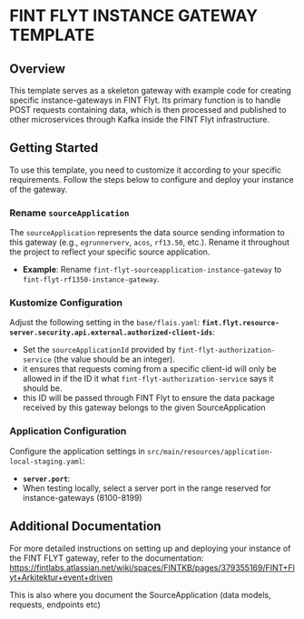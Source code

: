 # FINT FLYT INSTANCE GATEWAY TEMPLATE

## Overview
This template serves as a skeleton gateway with example code for creating specific instance-gateways in FINT Flyt. Its primary function is to handle POST requests containing data, which is then processed and published to other microservices through Kafka inside the FINT Flyt infrastructure.

## Getting Started
To use this template, you need to customize it according to your specific requirements. Follow the steps below to configure and deploy your instance of the gateway.

### Rename `sourceApplication`
The `sourceApplication` represents the data source sending information to this gateway (e.g., `egrunnerverv`, `acos`, `rf13.50`, etc.). Rename it throughout the project to reflect your specific source application.

- **Example**: Rename `fint-flyt-sourceapplication-instance-gateway` to `fint-flyt-rf1350-instance-gateway`.

### Kustomize Configuration
Adjust the following setting in the `base/flais.yaml`:
**`fint.flyt.resource-server.security.api.external.authorized-client-ids`**:
   - Set the `sourceApplicationId` provided by `fint-flyt-authorization-service` (the value should be an integer).
   - it ensures that requests coming from a specific client-id will only be allowed in if the ID it what `fint-flyt-authorization-service` says it should be.
   - this ID will be passed through FINT Flyt to ensure the data package received by this gateway belongs to the given SourceApplication

### Application Configuration
Configure the application settings in `src/main/resources/application-local-staging.yaml`:
  - **`server.port`**:
  - When testing locally, select a server port in the range reserved for instance-gateways (8100-8199)

## Additional Documentation
For more detailed instructions on setting up and deploying your instance of the FINT FLYT gateway, refer to the documentation:
https://fintlabs.atlassian.net/wiki/spaces/FINTKB/pages/379355169/FINT+Flyt+Arkitektur+event+driven

This is also where you document the SourceApplication (data models, requests, endpoints etc)
